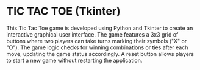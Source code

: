 # TIC TAC TOE (Tkinter)
This Tic Tac Toe game is developed using Python and Tkinter to create an interactive graphical user interface. The game features a 3x3 grid of buttons where two players can take turns marking their symbols ("X" or "O"). The game logic checks for winning combinations or ties after each move, updating the game status accordingly. A reset button allows players to start a new game without restarting the application.
